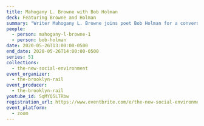 ```yaml
---
title: Mahogany L. Browne with Bob Holman
deck: Featuring Browne and Holman
summary: "Writer Mahogany L. Browne joins poet Bob Holman for a conversation. "
people:
  - person: mahogany-l-browne-1
  - person: bob-holman
date: 2020-05-26T13:00:00-0500
end_date: 2020-05-26T14:00:00-0500
series: 51
collections:
  - the-new-social-environment
event_organizer:
  - the-brooklyn-rail
event_producer:
  - the-brooklyn-rail
youtube_id: SqMYQ5LTRbw
registration_url: https://www.eventbrite.com/e/the-new-social-environment-51-mahogany-l-browne-tickets-106432442300
event_platform:
  - zoom
---
```

